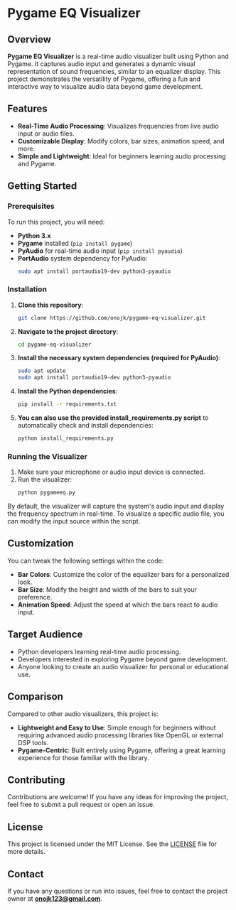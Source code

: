 # Pygame EQ Visualizer

## Overview
**Pygame EQ Visualizer** is a real-time audio visualizer built using Python and Pygame. It captures audio input and generates a dynamic visual representation of sound frequencies, similar to an equalizer display. This project demonstrates the versatility of Pygame, offering a fun and interactive way to visualize audio data beyond game development.

## Features
- **Real-Time Audio Processing**: Visualizes frequencies from live audio input or audio files.
- **Customizable Display**: Modify colors, bar sizes, animation speed, and more.
- **Simple and Lightweight**: Ideal for beginners learning audio processing and Pygame.

## Getting Started

### Prerequisites

To run this project, you will need:

- **Python 3.x**
- **Pygame** installed (`pip install pygame`)
- **PyAudio** for real-time audio input (`pip install pyaudio`)
- **PortAudio** system dependency for PyAudio:
    ```bash
    sudo apt install portaudio19-dev python3-pyaudio
    ```

### Installation

1. **Clone this repository**:
    ```bash
    git clone https://github.com/onojk/pygame-eq-visualizer.git
    ```

2. **Navigate to the project directory**:
    ```bash
    cd pygame-eq-visualizer
    ```

3. **Install the necessary system dependencies (required for PyAudio)**:
    ```bash
    sudo apt update
    sudo apt install portaudio19-dev python3-pyaudio
    ```

4. **Install the Python dependencies**:
    ```bash
    pip install -r requirements.txt
    ```

5. **You can also use the provided install_requirements.py script** to automatically check and install dependencies:
    ```bash
    python install_requirements.py
    ```

### Running the Visualizer

1. Make sure your microphone or audio input device is connected.
2. Run the visualizer:
    ```bash
    python pygameeq.py
    ```

By default, the visualizer will capture the system's audio input and display the frequency spectrum in real-time. To visualize a specific audio file, you can modify the input source within the script.

## Customization

You can tweak the following settings within the code:

- **Bar Colors**: Customize the color of the equalizer bars for a personalized look.
- **Bar Size**: Modify the height and width of the bars to suit your preference.
- **Animation Speed**: Adjust the speed at which the bars react to audio input.

## Target Audience

- Python developers learning real-time audio processing.
- Developers interested in exploring Pygame beyond game development.
- Anyone looking to create an audio visualizer for personal or educational use.

## Comparison

Compared to other audio visualizers, this project is:

- **Lightweight and Easy to Use**: Simple enough for beginners without requiring advanced audio processing libraries like OpenGL or external DSP tools.
- **Pygame-Centric**: Built entirely using Pygame, offering a great learning experience for those familiar with the library.

## Contributing

Contributions are welcome! If you have any ideas for improving the project, feel free to submit a pull request or open an issue.

## License

This project is licensed under the MIT License. See the [LICENSE](LICENSE) file for more details.

## Contact

If you have any questions or run into issues, feel free to contact the project owner at **onojk123@gmail.com**.

